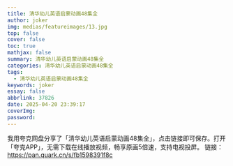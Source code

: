 ```yaml
---
title: 清华幼儿英语启蒙动画48集全
author: joker
img: medias/featureimages/13.jpg
top: false
cover: false
toc: true
mathjax: false
summary: 清华幼儿英语启蒙动画48集全
categories: 清华幼儿英语启蒙动画48集全
tags:
  - 清华幼儿英语启蒙动画48集全
keywords: joker
essay: false
abbrlink: 37826
date: 2025-04-20 23:39:17
coverImg:
password:
---
```


我用夸克网盘分享了「清华幼儿英语启蒙动画48集全」，点击链接即可保存。打开「夸克APP」，无需下载在线播放视频，畅享原画5倍速，支持电视投屏。
链接：https://pan.quark.cn/s/fb1598391f8c
